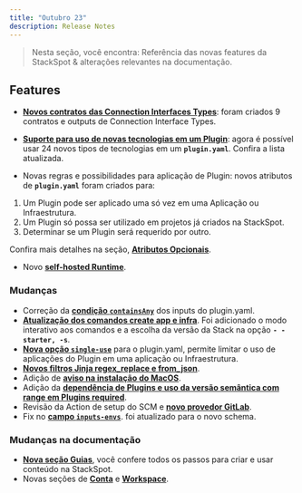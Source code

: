 ```yaml
---
title: "Outubro 23"
description: Release Notes
---
```


> Nesta seção, você encontra: Referência das novas features da StackSpot & alterações relevantes na documentação.

## **Features**

- [**Novos contratos das Connection Interfaces Types**](/create-use/connections/connection-interface): foram criados 9 contratos e outputs de Connection Interface Types.

- [**Suporte para uso de novas tecnologias em um Plugin**](/create-use/create-content/yaml-files/plugin-yaml): agora é possível usar 24 novos tipos de tecnologias em um **`plugin.yaml`**. Confira a lista atualizada.

- Novas regras e possibilidades para aplicação de Plugin: novos atributos de **`plugin.yaml`** foram criados para:

1. Um Plugin pode ser aplicado uma só vez em uma Aplicação ou Infraestrutura.
2. Um Plugin só possa ser utilizado em projetos já criados na StackSpot.
3. Determinar se um Plugin será requerido por outro.

Confira mais detalhes na seção, [**Atributos Opcionais**](/create-use/create-content/yaml-files/plugin-yaml).

- Novo [**self-hosted Runtime**](/deployment/deploy/self-hosted-runtime).

### **Mudanças**

- Correção da [**condição `containsAny`**](/create-use/create-content/yaml-files/inputs) dos inputs do plugin.yaml.
- [**Atualização dos comandos create app e infra**](/home/stk-cli/commands/application-commands#stk-create-app). Foi adicionado o modo interativo aos comandos e a escolha da versão da Stack na opção  **`- - starter, -s`**.
- [**Nova opção `single-use`**](/create-use/create-content/yaml-files/plugin-yaml) para o plugin.yaml, permite limitar o uso de aplicações do Plugin em uma aplicação ou Infraestrutura.
- [**Novos filtros Jinja regex_replace e from_json**](/create-use/create-content/yaml-files/jinja#filtros).
- Adição de [**aviso na instalação do MacOS**](/home/stk-cli/install#execute-o-instalador).
- Adição da [**dependência de Plugins e uso da versão semântica com range em Plugins required**](create-use/create-content/yaml-files/plugin-yaml#specrequiresplugins).
- Revisão da Action de setup do SCM e [**novo provedor GitLab**](/home/account/guides/scm-integration/gitlab).
- Fix no [**campo `inputs-envs`**](/create-use/create-content/yaml-files/plugin-yaml). foi atualizado para o novo schema.

### **Mudanças na documentação**

- [**Nova seção Guias**](/guides), você confere todos os passos para criar e usar conteúdo na StackSpot.
- Novas seções de [**Conta**](/home/account) e [**Workspace**](/home/workspace).